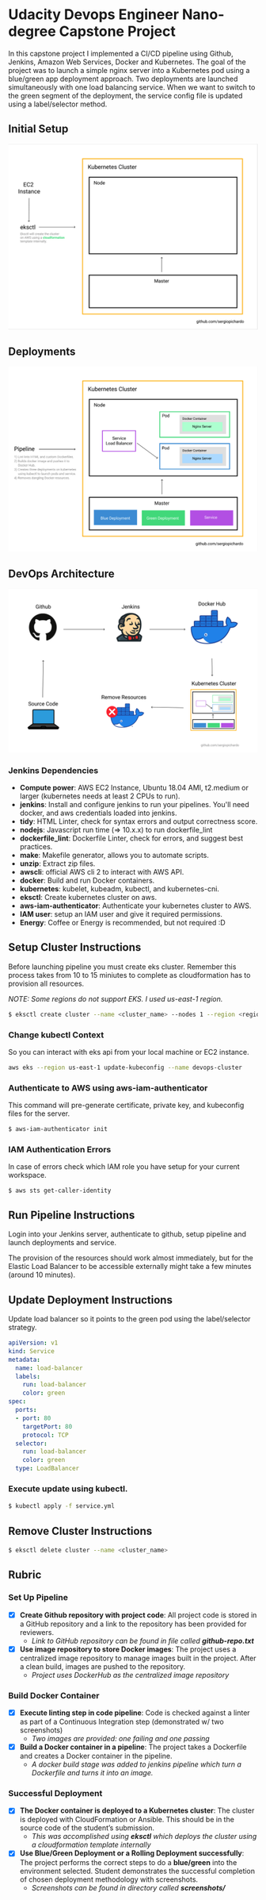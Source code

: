 # Udacity Devops Engineer Nano-degree Capstone Project

In this capstone project I implemented a CI/CD pipeline using Github, Jenkins, Amazon Web Services, Docker and Kubernetes. The goal of the project was to launch a simple nginx server into a Kubernetes pod using a blue/green app deployment approach. Two deployments are launched simultaneously with one load balancing service. When we want to switch to the green segment of the deployment, the service config file is updated using a label/selector method. 

## Initial Setup
![alt Project Pipeline](https://github.com/sergiopichardo/devops-capstone/blob/master/diagrams/initial-setup.png)


## Deployments
![alt Project Initial](https://github.com/sergiopichardo/devops-capstone/blob/master/diagrams/deployments.png)


## DevOps Architecture
![alt Project Pipeline](https://github.com/sergiopichardo/devops-capstone/blob/master/diagrams/pipeline.png)


<!-- Add dependencies needed to be installed -->
### Jenkins Dependencies 
- **Compute power**: AWS EC2 Instance, Ubuntu 18.04 AMI, t2.medium or larger (kubernetes needs at least 2 CPUs to run).
- **jenkins**: Install and configure jenkins to run your pipelines. You'll need docker, and aws credentials loaded into jenkins.
- **tidy**: HTML Linter, check for syntax errors and output correctness score.
- **nodejs**: Javascript run time (=> 10.x.x) to run dockerfile_lint
- **dockerfile_lint**: Dockerfile Linter, check for errors, and suggest best practices.
- **make**: Makefile generator, allows you to automate scripts.
- **unzip**: Extract zip files.
- **awscli**: official AWS cli 2 to interact with AWS API. 
- **docker**: Build and run Docker containers.
- **kubernetes**: kubelet, kubeadm, kubectl, and kubernetes-cni.
- **eksctl**: Create kubernetes cluster on aws.
- **aws-iam-authenticator**: Authenticate your kubernetes cluster to AWS.
- **IAM user**: setup an IAM user and give it required permissions. 
- **Energy**: Coffee or Energy is recommended, but not required :D


## Setup Cluster Instructions 
<!-- Creating Cluster with eksctl -->
Before launching pipeline you must create eks cluster. Remember this process takes from 10 to 15 miniutes to complete as cloudformation has to provision all resources.

*NOTE: Some regions do not support EKS. I used us-east-1 region.*

```sh
$ eksctl create cluster --name <cluster_name> --nodes 1 --region <region>
```


### Change kubectl Context 
So you can interact with eks api from your local machine or EC2 instance.
```sh
aws eks --region us-east-1 update-kubeconfig --name devops-cluster
```


### Authenticate to AWS using aws-iam-authenticator
This command will pre-generate certificate, private key, and kubeconfig files for the server.
```sh
$ aws-iam-authenticator init
```


### IAM Authentication Errors
In case of errors check which IAM role you have setup for your current workspace. 
```
$ aws sts get-caller-identity
```


## Run Pipeline Instructions
<!-- Explain how to run pipeline -->
Login into your Jenkins server, authenticate to github, setup pipeline and 
launch deployments and service. 

The provision of the resources should work almost immediately, but for the Elastic Load Balancer to be accessible externally might take a few minutes (around 10 minutes).

## Update Deployment Instructions
Update load balancer so it points to the green pod using the label/selector strategy.
```yml
apiVersion: v1
kind: Service
metadata:
  name: load-balancer
  labels:
    run: load-balancer
    color: green
spec:
  ports:
  - port: 80
    targetPort: 80
    protocol: TCP
  selector:
    run: load-balancer
    color: green
  type: LoadBalancer
```


### Execute update using kubectl.
```sh
$ kubectl apply -f service.yml
```

## Remove Cluster Instructions 
<!-- Display command needed -->
```sh
$ eksctl delete cluster --name <cluster_name>
```


## Rubric 
<!-- NOTE: Remember to explain that eksctl creates cloudformation script -->

### Set Up Pipeline 
- [x] **Create Github repository with project code**: All project code is stored in a GitHub repository and a link to the repository has been provided for reviewers.
    - *Link to GitHub repository can be found in file called **github-repo.txt***
- [x] **Use image repository to store Docker images**: The project uses a centralized image repository to manage images built in the project. After a clean build, images are pushed to the repository.
    - *Project uses DockerHub as the centralized image repository*
### Build Docker Container 
- [x] **Execute linting step in code pipeline**: Code is checked against a linter as part of a Continuous Integration step (demonstrated w/ two screenshots)
    - *Two images are provided: one failing and one passing*
- [x] **Build a Docker container in a pipeline**: The project takes a Dockerfile and creates a Docker container in the pipeline.
    - *A docker build stage was added to jenkins pipeline which turn a Dockerfile and turns it into an image.*

### Successful Deployment
- [x] **The Docker container is deployed to a Kubernetes cluster**: The cluster is deployed with CloudFormation or Ansible. This should be in the source code of the student’s submission.
    - *This was accomplished using **eksctl** which deploys the cluster using a cloudformation template internally*
- [x] **Use Blue/Green Deployment or a Rolling Deployment successfully**: The project performs the correct steps to do a **blue/green** into the environment selected. Student demonstrates the successful completion of chosen deployment methodology with screenshots.
    - *Screenshots can be found in directory called **screenshots/***

